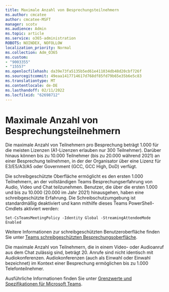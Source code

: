 ```yaml
---
title: Maximale Anzahl von Besprechungsteilnehmern
ms.author: cmcatee
author: cmcatee-MSFT
manager: scotv
ms.audience: Admin
ms.topic: article
ms.service: o365-administration
ROBOTS: NOINDEX, NOFOLLOW
localization_priority: Normal
ms.collection: Adm_O365
ms.custom:
- "9003355"
- "15557"
ms.openlocfilehash: da39e73fa5135b5ed61e411034db48d20cbf726f
ms.sourcegitcommit: 49eaa1417714617d768df85fd79b65e35b6e5c83
ms.translationtype: MT
ms.contentlocale: de-DE
ms.lasthandoff: 02/11/2022
ms.locfileid: "62698712"
---
```

# <a name="maximum-number-of-meeting-participants"></a>Maximale Anzahl von Besprechungsteilnehmern

Die maximale Anzahl von Teilnehmern pro Besprechung beträgt 1.000 für die meisten Lizenzen (A1-Lizenzen erlauben nur 300 Teilnehmer). Darüber hinaus können bis zu 10.000 Teilnehmer (bis zu 20.000 während 2021) an einer Besprechung teilnehmen, in der der Organisator über eine Lizenz für E3/E5/A3/A5 oder Government (GCC, GCC High, DoD) verfügt.

Die schreibgeschützte Oberfläche ermöglicht es den ersten 1.000 Teilnehmern, an der vollständigen Teams Besprechungserfahrung von Audio, Video und Chat teilzunehmen. Benutzer, die über die ersten 1.000 und bis zu 10.000 (20.000 im Jahr 2021) hinausgehen, haben eine schreibgeschützte Erfahrung. Die Schreibschutzumgebung ist standardmäßig deaktiviert und kann mithilfe dieses Teams PowerShell-Cmdlets aktiviert werden:

`Set-CsTeamsMeetingPolicy -Identity Global -StreamingAttendeeMode Enabled`

Weitere Informationen zur schreibgeschützten Benutzeroberfläche finden Sie unter [Teams schreibgeschützten Besprechungsoberfläche](https://docs.microsoft.com/microsoftteams/view-only-meeting-experience).

Die maximale Anzahl von Teilnehmern, die in einem Video- oder Audioanruf aus dem Chat zulässig sind, beträgt 20. Anrufe sind nicht identisch mit Audiokonferenzen. Audiokonferenzen (auch als Einwahl oder Einwahl bezeichnet) im Kontext einer Besprechung ermöglichen bis zu 1.000 Telefonteilnehmer.

Ausführliche Informationen finden Sie unter [Grenzwerte und Spezifikationen für Microsoft Teams](https://docs.microsoft.com/microsoftteams/limits-specifications-teams#meetings-and-calls).
